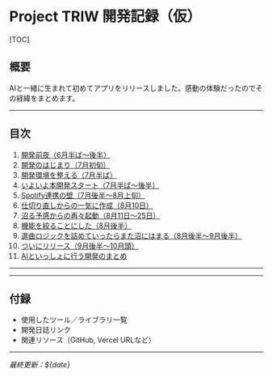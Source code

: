 # Project TRIW 開発記録（仮）

[TOC]

## 概要
AIと一緒に生まれて初めてアプリをリリースしました。感動の体験だったのでその経緯をまとめます。

---

## 目次

1. [開発前夜（6月半ば～後半）](./triw-dev-history/01_zenya.md)
2. [開発のはじまり（7月初旬）](./triw-dev-history/02_1st_dev.md)
3. [開発環境を整える（7月半ば）](./triw-dev-history/03_devenv.md)
4. [いよいよ本開発スタート（7月半ば～後半）](./triw-dev-history/04_dev1.md)
5. [Spotify連携の壁（7月後半～8月上旬）](./triw-dev-history/05_dev2.md)
6. [仕切り直しからの一気に作成（8月10日）](./triw-dev-history/06_dev3.md)
7. [沼る予感からの再々起動（8月11日～25日）](./triw-dev-history/07_dev4.md)
8. [機能を絞ることにした（8月後半）](./triw-dev-history/08_dev5.md)
9. [選曲ロジックを詰めていったらまた沼にはまる（8月後半～9月後半）](./triw-dev-history/09_dev6.md)
10. [ついにリリース（9月後半～10月頭）](./triw-dev-history/10_dev7.md)
11. [AIといっしょに行う開発のまとめ](./triw-dev-history/20_matome.md)

---


---

## 付録
- 使用したツール／ライブラリ一覧  
- 開発日誌リンク  
- 関連リソース（GitHub, Vercel URLなど）

---

*最終更新：${date}*
